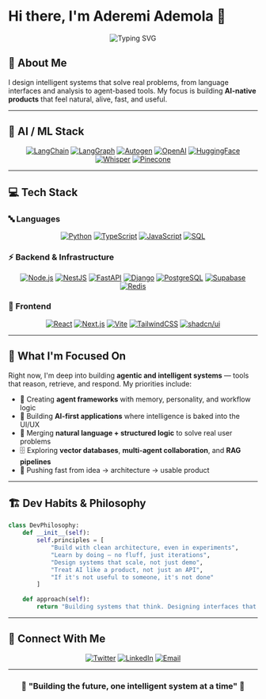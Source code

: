 # Hi there, I'm Aderemi Ademola 👋

<div align="center">
  <img src="https://readme-typing-svg.herokuapp.com?font=Fira+Code&pause=1000&color=2E9EF7&center=true&vCenter=true&width=435&lines=AI+Engineer+%7C+AI+Architect;Software+Engineer;Building+Intelligent+Systems;AI-Native+Product+Developer" alt="Typing SVG" />
</div>

## 🚀 About Me
I design intelligent systems that solve real problems, from language interfaces and analysis to agent-based tools. My focus is building **AI-native products** that feel natural, alive, fast, and useful.

---

## 🧠 AI / ML Stack

<div align="center">

[![LangChain](https://img.shields.io/badge/🦜_LangChain-121212?style=for-the-badge&logo=langchain&logoColor=white)](https://langchain.com/)
[![LangGraph](https://img.shields.io/badge/🕸️_LangGraph-FF6B6B?style=for-the-badge)](https://langchain-ai.github.io/langgraph/)
[![Autogen](https://img.shields.io/badge/🤖_Autogen-0078D4?style=for-the-badge)](https://microsoft.github.io/autogen/)
[![OpenAI](https://img.shields.io/badge/OpenAI-412991?style=for-the-badge&logo=openai&logoColor=white)](https://openai.com/)
[![HuggingFace](https://img.shields.io/badge/🤗_Hugging_Face-FFD21E?style=for-the-badge&logo=huggingface&logoColor=black)](https://huggingface.co/)
[![Whisper](https://img.shields.io/badge/🎙️_Whisper-25D366?style=for-the-badge)](https://openai.com/whisper/)
[![Pinecone](https://img.shields.io/badge/🌲_Pinecone-000000?style=for-the-badge)](https://www.pinecone.io/)

</div>

---

## 💻 Tech Stack

### 🔤 Languages
<div align="center">

[![Python](https://img.shields.io/badge/Python-3776AB?style=for-the-badge&logo=python&logoColor=white)](https://www.python.org/)
[![TypeScript](https://img.shields.io/badge/TypeScript-007ACC?style=for-the-badge&logo=typescript&logoColor=white)](https://www.typescriptlang.org/)
[![JavaScript](https://img.shields.io/badge/JavaScript-F7DF1E?style=for-the-badge&logo=javascript&logoColor=black)](https://developer.mozilla.org/en-US/docs/Web/JavaScript)
[![SQL](https://img.shields.io/badge/SQL-336791?style=for-the-badge&logo=postgresql&logoColor=white)](https://www.postgresql.org/)

</div>

### ⚡ Backend & Infrastructure
<div align="center">

[![Node.js](https://img.shields.io/badge/Node.js-43853D?style=for-the-badge&logo=node.js&logoColor=white)](https://nodejs.org/)
[![NestJS](https://img.shields.io/badge/NestJS-E0234E?style=for-the-badge&logo=nestjs&logoColor=white)](https://nestjs.com/)
[![FastAPI](https://img.shields.io/badge/FastAPI-005571?style=for-the-badge&logo=fastapi)](https://fastapi.tiangolo.com/)
[![Django](https://img.shields.io/badge/Django-092E20?style=for-the-badge&logo=django&logoColor=white)](https://www.djangoproject.com/)
[![PostgreSQL](https://img.shields.io/badge/PostgreSQL-316192?style=for-the-badge&logo=postgresql&logoColor=white)](https://www.postgresql.org/)
[![Supabase](https://img.shields.io/badge/Supabase-3ECF8E?style=for-the-badge&logo=supabase&logoColor=white)](https://supabase.com/)
[![Redis](https://img.shields.io/badge/Redis-DC382D?style=for-the-badge&logo=redis&logoColor=white)](https://redis.io/)

</div>

### 🎨 Frontend
<div align="center">

[![React](https://img.shields.io/badge/React-20232A?style=for-the-badge&logo=react&logoColor=61DAFB)](https://reactjs.org/)
[![Next.js](https://img.shields.io/badge/Next.js-000000?style=for-the-badge&logo=next.js&logoColor=white)](https://nextjs.org/)
[![Vite](https://img.shields.io/badge/Vite-646CFF?style=for-the-badge&logo=vite&logoColor=white)](https://vitejs.dev/)
[![TailwindCSS](https://img.shields.io/badge/Tailwind_CSS-38B2AC?style=for-the-badge&logo=tailwind-css&logoColor=white)](https://tailwindcss.com/)
[![shadcn/ui](https://img.shields.io/badge/shadcn%2Fui-000000?style=for-the-badge&logo=shadcnui&logoColor=white)](https://ui.shadcn.com/)

</div>

---

## 🎯 What I'm Focused On

Right now, I'm deep into building **agentic and intelligent systems** — tools that reason, retrieve, and respond. My priorities include:

- 🤖 Creating **agent frameworks** with memory, personality, and workflow logic
- 🧠 Building **AI-first applications** where intelligence is baked into the UI/UX
- 🔄 Merging **natural language + structured logic** to solve real user problems
- 🗄️ Exploring **vector databases**, **multi-agent collaboration**, and **RAG pipelines**
- 🚀 Pushing fast from idea → architecture → usable product

---

## 🏗️ Dev Habits & Philosophy

```python
class DevPhilosophy:
    def __init__(self):
        self.principles = [
            "Build with clean architecture, even in experiments",
            "Learn by doing — no fluff, just iterations", 
            "Design systems that scale, not just demo",
            "Treat AI like a product, not just an API",
            "If it's not useful to someone, it's not done"
        ]
    
    def approach(self):
        return "Building systems that think. Designing interfaces that feel."
```

---


## 🤝 Connect With Me

<div align="center">

[![Twitter](https://img.shields.io/badge/Twitter-1DA1F2?style=for-the-badge&logo=twitter&logoColor=white)](https://twitter.com/Crid_IV)
[![LinkedIn](https://img.shields.io/badge/LinkedIn-0077B5?style=for-the-badge&logo=linkedin&logoColor=white)](https://www.linkedin.com/in/aderemi-ademola-192907324/)
[![Email](https://img.shields.io/badge/Email-D14836?style=for-the-badge&logo=gmail&logoColor=white)](mailto:your.email@ademoladeremi0@gmail.com)

</div>

---

<div align="center">
  <h3>💫 "Building the future, one intelligent system at a time" 💫</h3>
</div>
